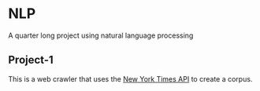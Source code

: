 # NLP
A quarter long project using natural language processing

## Project-1
This is a web crawler that uses the [New York Times API](https://developer.nytimes.com/) to create a corpus.

